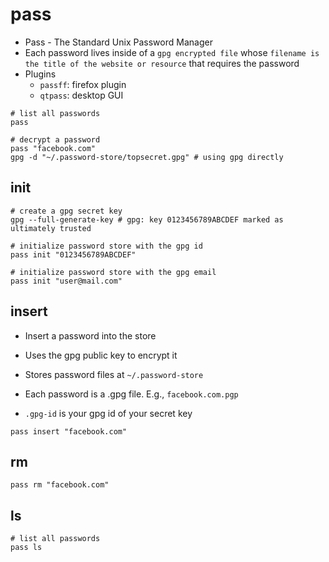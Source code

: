 # pass

- Pass - The Standard Unix Password Manager
- Each password lives inside of a `gpg encrypted file` whose `filename is the title of the website or resource` that requires the password
- Plugins
  - `passff`: firefox plugin
  - `qtpass`: desktop GUI

```shell
# list all passwords
pass

# decrypt a password
pass "facebook.com"
gpg -d "~/.password-store/topsecret.gpg" # using gpg directly
```

## init

```shell
# create a gpg secret key
gpg --full-generate-key # gpg: key 0123456789ABCDEF marked as ultimately trusted

# initialize password store with the gpg id
pass init "0123456789ABCDEF"

# initialize password store with the gpg email
pass init "user@mail.com"
```

## insert

- Insert a password into the store
- Uses the gpg public key to encrypt it

- Stores password files at `~/.password-store`
- Each password is a .gpg file. E.g., `facebook.com.pgp`
- `.gpg-id` is your gpg id of your secret key

```shell
pass insert "facebook.com"
```

## rm

```shell
pass rm "facebook.com"
```

## ls

```shell
# list all passwords
pass ls
```
